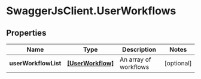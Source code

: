 # SwaggerJsClient.UserWorkflows

## Properties
Name | Type | Description | Notes
------------ | ------------- | ------------- | -------------
**userWorkflowList** | [**[UserWorkflow]**](UserWorkflow.md) | An array of workflows | [optional] 


